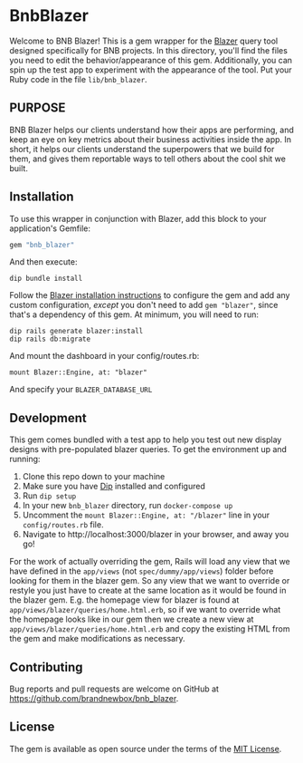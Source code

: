 # BnbBlazer

Welcome to BNB Blazer! This is a gem wrapper for the [Blazer](https://github.com/ankane/blazer) query tool designed specifically for BNB projects. In this directory, you'll find the files you need to edit the behavior/appearance of this gem. Additionally, you can spin up the test app to experiment with the appearance of the tool. Put your Ruby code in the file `lib/bnb_blazer`.

## PURPOSE

BNB Blazer helps our clients understand how their apps are performing, and keep an eye on key metrics about their business activities inside the app. In short, it helps our clients understand the superpowers that we build for them, and gives them reportable ways to tell others about the cool shit we built.

## Installation

To use this wrapper in conjunction with Blazer, add this block to your application's Gemfile:

```ruby
gem "bnb_blazer"
```

And then execute:
```
dip bundle install
```

Follow the [Blazer installation instructions](https://github.com/ankane/blazer#installation) to configure the gem and add any custom configuration, _except_ you don't need to add `gem "blazer"`, since that's a dependency of this gem. At minimum, you will need to run:

```
dip rails generate blazer:install
dip rails db:migrate
```

And mount the dashboard in your config/routes.rb:

```
mount Blazer::Engine, at: "blazer"
```
And specify your `BLAZER_DATABASE_URL`

## Development

This gem comes bundled with a test app to help you test out new display designs with pre-populated blazer queries. To get the environment up and running:

1. Clone this repo down to your machine
2. Make sure you have [Dip](https://github.com/brandnewbox/bnb-dip-defaults) installed and configured
3. Run `dip setup`
4. In your new `bnb_blazer` directory, run `docker-compose up`
5. Uncomment the `mount Blazer::Engine, at: "/blazer"` line in your `config/routes.rb` file.
5. Navigate to http://localhost:3000/blazer in your browser, and away you go!

For the work of actually overriding the gem, Rails will load any view that we have defined in the `app/views` (not `spec/dummy/app/views`) folder before looking for them in the blazer gem. So any view that we want to override or restyle you just have to create at the same location as it would be found in the blazer gem. E.g. the homepage view for blazer is found at `app/views/blazer/queries/home.html.erb`, so if we want to override what the homepage looks like in our gem then we create a new view at `app/views/blazer/queries/home.html.erb` and copy the existing HTML from the gem and make modifications as necessary.

## Contributing

Bug reports and pull requests are welcome on GitHub at https://github.com/brandnewbox/bnb_blazer.


## License

The gem is available as open source under the terms of the [MIT License](https://opensource.org/licenses/MIT).
